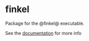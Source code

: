 # finkel

Package for the @finkel@ executable.

See the [documentation](https://finkel.readthedocs.org) for more info

